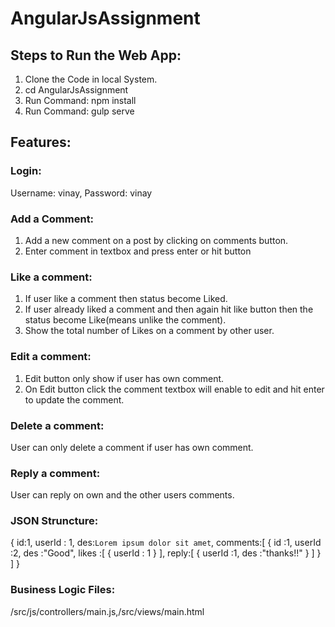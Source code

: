 # AngularJsAssignment

## Steps to Run the Web App:
1. Clone the Code in local System.
2. cd AngularJsAssignment
3. Run Command: npm install
4. Run Command: gulp serve

## Features:
### Login:
Username: vinay,
Password: vinay

### Add a Comment:
1. Add a new comment on a post by clicking on comments button.
2. Enter comment in textbox and press enter or hit button

### Like a comment:
1. If user like a comment then status become Liked.
2. If user already liked a comment and then again hit like button then the status become Like(means unlike the comment).
3. Show the total number of Likes on a comment by other user.

### Edit a comment:
1. Edit button only show if user has own comment.
2. On Edit button click the comment textbox will enable to edit and hit enter to update the comment.

### Delete a comment:
User can only delete a comment if user has own comment.

### Reply a comment:
User can reply on own and the other users comments. 

### JSON Struncture:

{
      id:1,
      userId : 1,
      des:`Lorem ipsum dolor sit amet`,
      comments:[
          {
            id :1,
            userId :2,
            des :"Good",
            likes :[
              {
                userId : 1
              }
            ],
            reply:[
              {
                userId :1,
                des :"thanks!!"
              }
            ]
          }
      ]
    }
    
### Business Logic Files:

/src/js/controllers/main.js,/src/views/main.html




